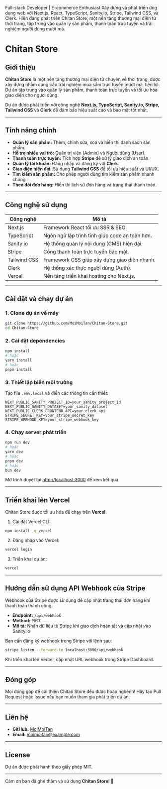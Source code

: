 Full-stack Developer | E-commerce Enthusiast
Xây dựng và phát triển ứng dụng web với Next.js, React, TypeScript, Sanity.io, Stripe, Tailwind CSS, và Clerk. Hiện đang phát triển Chitan Store, một nền tảng thương mại điện tử thời trang, tập trung vào quản lý sản phẩm, thanh toán trực tuyến và trải nghiệm người dùng mượt mà.


# Chitan Store

## Giới thiệu
**Chitan Store** là một nền tảng thương mại điện tử chuyên về thời trang, được xây dựng nhằm cung cấp trải nghiệm mua sắm trực tuyến mượt mà, tiện lợi. Dự án tập trung vào quản lý sản phẩm, thanh toán trực tuyến và tối ưu hóa giao diện cho người dùng.

Dự án được phát triển với công nghệ **Next.js, TypeScript, Sanity.io, Stripe, Tailwind CSS** và **Clerk** để đảm bảo hiệu suất cao và bảo mật tốt nhất.

---
## Tính năng chính
- **Quản lý sản phẩm:** Thêm, chỉnh sửa, xoá và hiển thị danh sách sản phẩm.
- **Hỗ trợ nhiều vai trò:** Quản trị viên (Admin) và Người dùng (User).
- **Thanh toán trực tuyến:** Tích hợp **Stripe** để xử lý giao dịch an toàn.
- **Quản lý tài khoản:** Đăng nhập và đăng ký với **Clerk**.
- **Giao diện hiện đại:** Sử dụng **Tailwind CSS** để tối ưu hiệu suất và UI/UX.
- **Tìm kiếm sản phẩm:** Cho phép người dùng tìm kiếm sản phẩm nhanh chóng.
- **Theo dõi đơn hàng:** Hiển thị lịch sử đơn hàng và trạng thái thanh toán.

---
## Công nghệ sử dụng
| Công nghệ  | Mô tả |
|------------|------------------------------------------------|
| Next.js    | Framework React tối ưu SSR & SEO.              |
| TypeScript | Ngôn ngữ lập trình tĩnh giúp code an toàn hơn. |
| Sanity.io  | Hệ thống quản lý nội dung (CMS) hiện đại.      |
| Stripe     | Cổng thanh toán trực tuyến bảo mật.            |
| Tailwind CSS | Framework CSS giúp xây dựng giao diện nhanh. |
| Clerk      | Hệ thống xác thực người dùng (Auth).           |
| Vercel     | Nền tảng triển khai hosting cho Next.js.       |

---
## Cài đặt và chạy dự án
### 1. Clone dự án về máy
```bash
git clone https://github.com/MoiMoiTan/Chitan-Store.git
cd Chitan-Store
```

### 2. Cài đặt dependencies
```bash
npm install
# hoặc
yarn install
# hoặc
pnpm install
```

### 3. Thiết lập biến môi trường
Tạo file `.env.local` và điền các thông tin cần thiết:
```env
NEXT_PUBLIC_SANITY_PROJECT_ID=your_sanity_project_id
NEXT_PUBLIC_SANITY_DATASET=your_sanity_dataset
NEXT_PUBLIC_CLERK_FRONTEND_API=your_clerk_api
STRIPE_SECRET_KEY=your_stripe_secret_key
STRIPE_WEBHOOK_KEY=your_stripe_webhook_key
```

### 4. Chạy server phát triển
```bash
npm run dev
# hoặc
yarn dev
# hoặc
pnpm dev
# hoặc
bun dev
```
Mở trình duyệt tại [http://localhost:3000](http://localhost:3000) để xem kết quả.

---
## Triển khai lên Vercel
Chitan Store được tối ưu hóa để chạy trên **Vercel**.
1. Cài đặt Vercel CLI:
```bash
npm install -g vercel
```
2. Đăng nhập vào Vercel:
```bash
vercel login
```
3. Triển khai dự án:
```bash
vercel
```

---
## Hướng dẫn sử dụng API Webhook của Stripe
Webhook của Stripe được sử dụng để cập nhật trạng thái đơn hàng khi thanh toán thành công.
- **Endpoint:** `/api/webhook`
- **Method:** `POST`
- **Mô tả:** Nhận dữ liệu từ Stripe khi giao dịch hoàn tất và cập nhật vào Sanity.io

Bạn cần đăng ký webhook trong Stripe với lệnh sau:
```bash
stripe listen --forward-to localhost:3000/api/webhook
```
Khi triển khai lên Vercel, cập nhật URL webhook trong Stripe Dashboard.

---
## Đóng góp
Mọi đóng góp để cải thiện Chitan Store đều được hoan nghênh! Hãy tạo Pull Request hoặc Issue nếu bạn muốn tham gia phát triển dự án.

---
## Liên hệ
- **GitHub:** [MoiMoiTan](https://github.com/MoiMoiTan/Chitan-Store)
- **Email:** moimoitan@example.com

---
## License
Dự án được phát hành theo giấy phép MIT.

---
Cảm ơn bạn đã ghé thăm và sử dụng **Chitan Store**! 🚀
